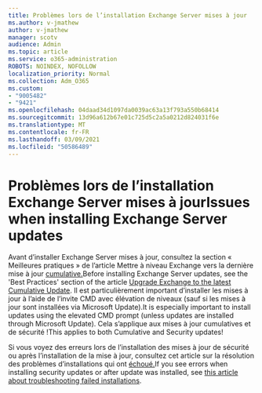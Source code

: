 ```yaml
---
title: Problèmes lors de l’installation Exchange Server mises à jour
ms.author: v-jmathew
author: v-jmathew
manager: scotv
audience: Admin
ms.topic: article
ms.service: o365-administration
ROBOTS: NOINDEX, NOFOLLOW
localization_priority: Normal
ms.collection: Adm_O365
ms.custom:
- "9005482"
- "9421"
ms.openlocfilehash: 04daad34d1097da0039ac63a13f793a550b68414
ms.sourcegitcommit: 13d96a612b67e01c725d5c2a5a0212d824031f6e
ms.translationtype: MT
ms.contentlocale: fr-FR
ms.lasthandoff: 03/09/2021
ms.locfileid: "50586489"
---
```

# <a name="issues-when-installing-exchange-server-updates"></a><span data-ttu-id="7bded-102">Problèmes lors de l’installation Exchange Server mises à jour</span><span class="sxs-lookup"><span data-stu-id="7bded-102">Issues when installing Exchange Server updates</span></span>

<span data-ttu-id="7bded-103">Avant d’installer Exchange Server mises à jour, consultez la section « Meilleures pratiques » de l’article Mettre à niveau Exchange vers la dernière mise à jour [cumulative.](https://docs.microsoft.com/Exchange/plan-and-deploy/install-cumulative-updates)</span><span class="sxs-lookup"><span data-stu-id="7bded-103">Before installing Exchange Server updates, see the 'Best Practices' section of the article [Upgrade Exchange to the latest Cumulative Update](https://docs.microsoft.com/Exchange/plan-and-deploy/install-cumulative-updates).</span></span> <span data-ttu-id="7bded-104">Il est particulièrement important d’installer les mises à jour à l’aide de l’invite CMD avec élévation de niveaux (sauf si les mises à jour sont installées via Microsoft Update).</span><span class="sxs-lookup"><span data-stu-id="7bded-104">It is especially important to install updates using the elevated CMD prompt (unless updates are installed through Microsoft Update).</span></span> <span data-ttu-id="7bded-105">Cela s’applique aux mises à jour cumulatives et de sécurité !</span><span class="sxs-lookup"><span data-stu-id="7bded-105">This applies to both Cumulative and Security updates!</span></span>

<span data-ttu-id="7bded-106">Si vous voyez des erreurs lors de l’installation des mises à jour de sécurité ou après l’installation de la mise à jour, consultez cet article sur la résolution des problèmes d’installations qui ont [échoué.](https://aka.ms/exupdatefaq)</span><span class="sxs-lookup"><span data-stu-id="7bded-106">If you see errors when installing security updates or after update was installed, see [this article about troubleshooting failed installations](https://aka.ms/exupdatefaq).</span></span>
